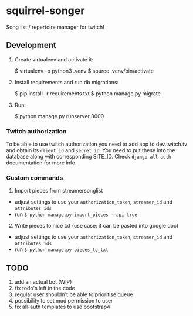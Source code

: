 # squirrel-songer

Song list / repertoire manager for twitch!


## Development

1. Create virtualenv and activate it:

    $ virtualenv -p python3 .venv
    $ source .venv/bin/activate

2. Install requirements and run db migrations:

    $ pip install -r requirements.txt
    $ python manage.py migrate

3. Run:

    $ python manage.py runserver 8000

### Twitch authorization

To be able to use twitch authorization you need to add
app to dev.twitch.tv and obtain its `client_id` and `secret_id`.
You need to put these into the database along with corresponding SITE_ID.
Check `django-all-auth` documentation for more info.


### Custom commands

1. Import pieces from streamersonglist

* adjust settings to use your `authorization_token`, `streamer_id` and
`attributes_ids`
* run `$ python manage.py import_pieces --api true`

2. Write pieces to nice txt (use case: it can be pasted into google doc)

* adjust settings to use your `authorization_token`, `streamer_id` and
`attributes_ids`
* run `$ python manage.py pieces_to_txt`


## TODO

1. add an actual bot (WIP)
2. fix todo's left in the code
3. regular user shouldn't be able to prioritise queue
4. possibility to set mod permission to user
5. fix all-auth templates to use bootstrap4